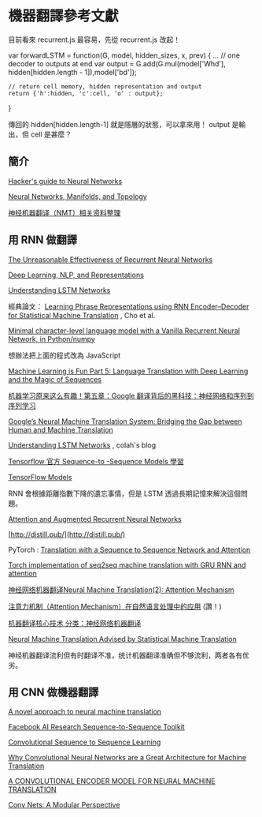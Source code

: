 # 機器翻譯參考文獻

目前看來 recurrent.js 最容易，先從 recurrent.js 改起！


  var forwardLSTM = function(G, model, hidden_sizes, x, prev) {
      ...
    // one decoder to outputs at end
    var output = G.add(G.mul(model['Whd'], hidden[hidden.length - 1]),model['bd']);

    // return cell memory, hidden representation and output
    return {'h':hidden, 'c':cell, 'o' : output};
  }

  傳回的 hidden[hidden.length-1] 就是隱層的狀態，可以拿來用！
  output 是輸出，但 cell 是甚麼？


## 簡介


[Hacker's guide to Neural Networks](http://karpathy.github.io/neuralnets/)

[Neural Networks, Manifolds, and Topology](http://colah.github.io/posts/2014-03-NN-Manifolds-Topology/)

[神经机器翻译（NMT）相关资料整理](http://www.cnblogs.com/zhbzz2007/p/6276712.html)

## 用 RNN 做翻譯

[The Unreasonable Effectiveness of Recurrent Neural Networks](http://karpathy.github.io/2015/05/21/rnn-effectiveness/)

[Deep Learning, NLP, and Representations](http://colah.github.io/posts/2014-07-NLP-RNNs-Representations/)

[Understanding LSTM Networks](http://colah.github.io/posts/2015-08-Understanding-LSTMs/)

經典論文： [Learning Phrase Representations using RNN Encoder–Decoder
for Statistical Machine Translation](https://arxiv.org/pdf/1406.1078v1.pdf) , Cho et al.

[Minimal character-level language model with a Vanilla Recurrent Neural Network, in Python/numpy](https://gist.github.com/karpathy/d4dee566867f8291f086)

想辦法把上面的程式改為 JavaScript

[Machine Learning is Fun Part 5: Language Translation with Deep Learning and the Magic of Sequences](https://medium.com/@ageitgey/machine-learning-is-fun-part-5-language-translation-with-deep-learning-and-the-magic-of-sequences-2ace0acca0aa)

[机器学习原来这么有趣！第五章：Google 翻译背后的黑科技：神经网络和序列到序列学习](https://zhuanlan.zhihu.com/p/24590838)

[Google’s Neural Machine Translation System: Bridging the Gap
between Human and Machine Translation](https://arxiv.org/pdf/1609.08144.pdf)

[Understanding LSTM Networks](http://colah.github.io/posts/2015-08-Understanding-LSTMs/) , colah's blog

[Tensorflow 官方 Sequence-to -Sequence Models 學習](http://cyruschiu.github.io/2017/02/24/learning-Tensoflow-Seq2Seq-for-translate/)

[TensorFlow Models](https://github.com/tensorflow/models)

RNN 會根據距離指數下降的遺忘事情，但是 LSTM 透過長期記憶來解決這個問題。

[Attention and Augmented Recurrent Neural Networks](http://distill.pub/2016/augmented-rnns/)


[http://distill.pub/](http://distill.pub/)

PyTorch : [Translation with a Sequence to Sequence Network and Attention](http://pytorch.org/tutorials/intermediate/seq2seq_translation_tutorial.html)

[Torch implementation of seq2seq machine translation with GRU RNN and attention](https://github.com/spro/torch-seq2seq-attention)

[神经网络机器翻译Neural Machine Translation(2): Attention Mechanism](http://blog.csdn.net/u011414416/article/details/51057789)

[注意力机制（Attention Mechanism）在自然语言处理中的应用](http://blog.csdn.net/jdbc/article/details/52948351) (讚！)

[机器翻译核心技术 分类：神经网络机器翻译](http://www.jiqifanyi.cn/category/neural-machine-translation/)

[Neural Machine Translation Advised by Statistical Machine Translation](http://www.jiqifanyi.cn/2016/12/14/neural-machine-translation-advised-by-statistical-machine-translation/)

神经机器翻译流利但有时翻译不准，统计机器翻译准确但不够流利，两者各有优劣。

## 用 CNN 做機器翻譯

[A novel approach to neural machine translation](https://code.facebook.com/posts/1978007565818999/a-novel-approach-to-neural-machine-translation/)

[Facebook AI Research Sequence-to-Sequence Toolkit](https://github.com/facebookresearch/fairseq)

[Convolutional Sequence to Sequence Learning](https://arxiv.org/abs/1705.03122)

[Why Convolutional Neural Networks are a Great Architecture for Machine Translation](https://medium.com/ai-society/why-convolutional-neural-networks-are-a-great-architecture-for-machine-translation-9258ca1263a8)

[A CONVOLUTIONAL ENCODER MODEL FOR NEURAL MACHINE TRANSLATION](https://michaelauli.github.io/papers/convenc.pdf)

[Conv Nets: A Modular Perspective](http://colah.github.io/posts/2014-07-Conv-Nets-Modular/)